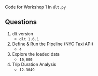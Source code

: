 Code for Workshop 1 in `dlt.py`

## Questions
1. dlt version
    - `dlt 1.6.1`
2. Define & Run the Pipeline (NYC Taxi API)
    - `4`
3. Explore the loaded data
    - `10,000`
4. Trip Duration Analysis
    - `12.3049`